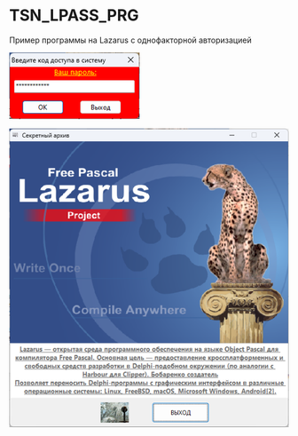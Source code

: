 # TSN_LPASS_PRG
 Пример программы на Lazarus с однофакторной авторизацией

![srcreenshot](screenshot1.png)

![srcreenshot](screenshot2.png)

